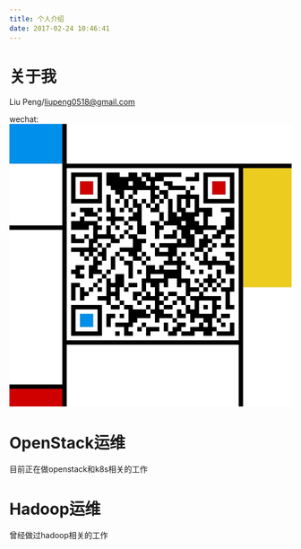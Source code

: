 ```yaml
---
title: 个人介绍
date: 2017-02-24 10:46:41
---
```

# 关于我
Liu Peng/liupeng0518@gmail.com

wechat:
![微信](.images/wechat.jpg)
# OpenStack运维
目前正在做openstack和k8s相关的工作

# Hadoop运维
曾经做过hadoop相关的工作

#
